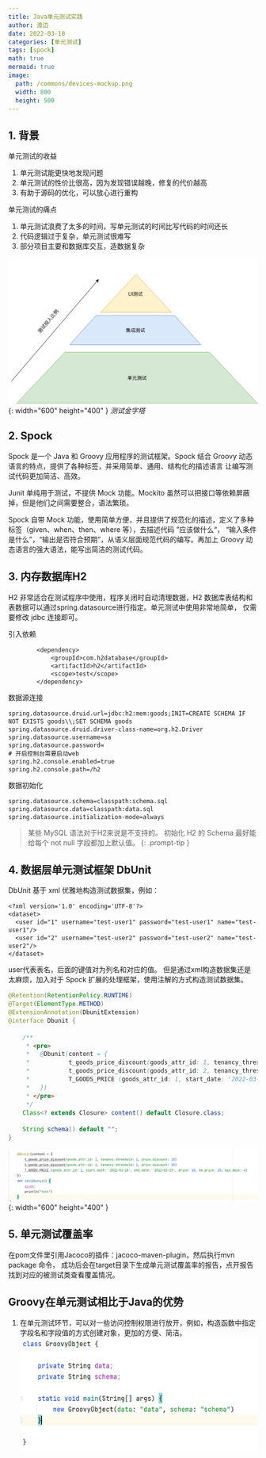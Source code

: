 ```yaml
---
title: Java单元测试实践
author: 渡边
date: 2022-03-18
categories: [单元测试]
tags: [spock]
math: true
mermaid: true
image:
  path: /commons/devices-mockup.png
  width: 800
  height: 500
---
```


## 1. 背景

单元测试的收益
1. 单元测试能更快地发现问题
2. 单元测试的性价比很高，因为发现错误越晚，修复的代价越高
3. 有助于源码的优化，可以放心进行重构

单元测试的痛点
1. 单元测试浪费了太多的时间，写单元测试的时间比写代码的时间还长
2. 代码逻辑过于复杂，单元测试很难写
3. 部分项目主要和数据库交互，造数据复杂

![测试金字塔](/assets/img/2022-03-18-unit-test/2022-03-17-23-50-01.png){: width="600" height="400" }
_测试金字塔_

## 2. Spock
Spock 是一个 Java 和 Groovy 应用程序的测试框架。Spock 结合 Groovy 动态语言的特点，提供了各种标签，并采用简单、通用、结构化的描述语言
让编写测试代码更加简洁、高效。

Junit 单纯用于测试，不提供 Mock 功能。Mockito 虽然可以把接口等依赖屏蔽掉，但是他们之间需要整合，语法繁琐。

Spock 自带 Mock 功能，使用简单方便，并且提供了规范化的描述，定义了多种标签（given、when、then、where 等），去描述代码 ”应该做什么“，
“输入条件是什么”，“输出是否符合预期”，从语义层面规范代码的编写。再加上 Groovy 动态语言的强大语法，能写出简洁的测试代码。


## 3. 内存数据库H2
H2 非常适合在测试程序中使用，程序关闭时自动清理数据，H2 数据库表结构和表数据可以通过spring.datasource进行指定。单元测试中使用非常地简单，
仅需要修改 jdbc 连接即可。

引入依赖
```
        <dependency>
            <groupId>com.h2database</groupId>
            <artifactId>h2</artifactId>
            <scope>test</scope>
        </dependency>
```
数据源连接
```
spring.datasource.druid.url=jdbc:h2:mem:goods;INIT=CREATE SCHEMA IF NOT EXISTS goods\\;SET SCHEMA goods
spring.datasource.druid.driver-class-name=org.h2.Driver
spring.datasource.username=sa
spring.datasource.password=
# 开启控制台需要启动web
spring.h2.console.enabled=true
spring.h2.console.path=/h2
```
数据初始化
```
spring.datasource.schema=classpath:schema.sql
spring.datasource.data=classpath:data.sql
spring.datasource.initialization-mode=always
```
> 某些 MySQL 语法对于H2来说是不支持的。
> 初始化 H2 的 Schema 最好能给每个 not null 字段都加上默认值。
{: .prompt-tip }

## 4. 数据层单元测试框架 DbUnit
DbUnit 基于 xml 优雅地构造测试数据集，例如：
```properties
<?xml version='1.0' encoding='UTF-8'?>
<dataset>
  <user id="1" username="test-user1" password="test-user1" name="test-user1"/>
  <user id="2" username="test-user2" password="test-user2" name="test-user2"/>
</dataset>
```
user代表表名，后面的键值对为列名和对应的值。
但是通过xml构造数据集还是太麻烦，加入对于 Spock 扩展的处理框架，使用注解的方式构造测试数据集。
```java
@Retention(RetentionPolicy.RUNTIME)
@Target(ElementType.METHOD)
@ExtensionAnnotation(DbunitExtension)
@interface Dbunit {

    /**
     * <pre>
     *   @Dbunit(content = {
     *           t_goods_price_discount(goods_attr_id: 1, tenancy_threshold: 1, price_discount: 10)
     *           t_goods_price_discount(goods_attr_id: 2, tenancy_threshold: 2, price_discount: 20)
     *           T_GOODS_PRICE (goods_attr_id: 1, start_date: '2022-03-18', end_date: '2022-03-25', price: 10, km_price: 20, min_days: 4)
     *   })
     * </pre>
     */
    Class<? extends Closure> content() default Closure.class;

    String schema() default "";
}
```
![使用案例](../assets/img/2022-03-18-unit-test/25823b61.png){: width="600" height="400" }

## 5. 单元测试覆盖率
在pom文件里引用Jacoco的插件：jacoco-maven-plugin，然后执行mvn package 命令，
成功后会在target目录下生成单元测试覆盖率的报告，点开报告找到对应的被测试类查看覆盖情况。





## Groovy在单元测试相比于Java的优势
1. 在单元测试环节，可以对一些访问控制权限进行放开，例如，构造函数中指定字段名和字段值的方式创建对象，更加的方便、简洁。
![构造函数](../assets/img/2022-03-18-unit-test/0a764f98.png)
